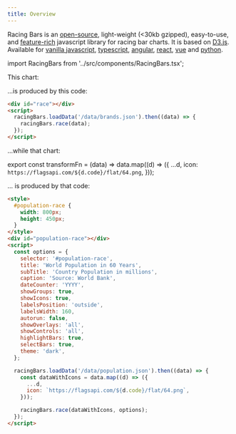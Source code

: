 ```yaml
---
title: Overview
---
```


Racing Bars is an [open-source](https://github.com/hatemhosny/racing-bars), light-weight (&lt;30kb gzipped),
easy-to-use, and [feature-rich](./features.md) javascript library for racing bar charts.
It is based on <a href="https://d3js.org" target="_blank" className="external">D3.js</a>.
Available for [vanilla javascript](./getting-started/installation.md),
[typescript](./packages/typescript.md),
[angular](./packages/angular.md),
[react](./packages/react.md),
[vue](./packages/vue.md)
and [python](./packages/python.md).

import RacingBars from '../src/components/RacingBars.tsx';

This chart:

<div className="gallery">
  <RacingBars
    dataUrl="/data/brands.csv"
    dataType="csv"
  />
</div>
<p> </p>

...is produced by this code:

```html
<div id="race"></div>
<script>
  racingBars.loadData('/data/brands.json').then((data) => {
    racingBars.race(data);
  });
</script>
```

<p style={{height: 30}}> </p>
<p>...while that chart:</p>

export const transformFn = (data) => data.map((d) => ({
...d,
icon: `https://flagsapi.com/${d.code}/flat/64.png`,
}));

<div className="gallery" style={{width: 800, height: 450}}>
  <RacingBars
    dataUrl="/data/population.csv"
    dataType="csv"
    dataTransform={transformFn}
    title="World Population in 60 Years"
    subTitle="Country Population in millions"
    caption="Source: World Bank"
    dateCounter= "YYYY"
    showGroups={true}
    showIcons={true}
    labelsPosition="outside"
    labelsWidth="160"
    autorun={false}
    overlays="all"
    controlButtons="all"
    highlightBars={true}
    selectBars={true}
    theme="dark"
  />
</div>

<p>... is produced by that code:</p>

```html
<style>
  #population-race {
    width: 800px;
    height: 450px;
  }
</style>
<div id="population-race"></div>
<script>
  const options = {
    selector: '#population-race',
    title: 'World Population in 60 Years',
    subTitle: 'Country Population in millions',
    caption: 'Source: World Bank',
    dateCounter: 'YYYY',
    showGroups: true,
    showIcons: true,
    labelsPosition: 'outside',
    labelsWidth: 160,
    autorun: false,
    showOverlays: 'all',
    showControls: 'all',
    highlightBars: true,
    selectBars: true,
    theme: 'dark',
  };

  racingBars.loadData('/data/population.json').then((data) => {
    const dataWithIcons = data.map((d) => ({
      ...d,
      icon: `https://flagsapi.com/${d.code}/flat/64.png`,
    }));

    racingBars.race(dataWithIcons, options);
  });
</script>
```
